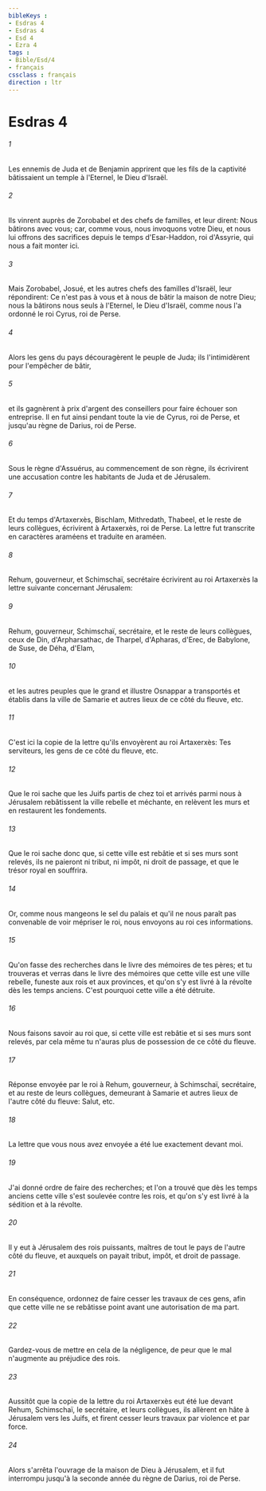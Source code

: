 ```yaml
---
bibleKeys : 
- Esdras 4
- Esdras 4
- Esd 4
- Ezra 4
tags : 
- Bible/Esd/4
- français
cssclass : français
direction : ltr
---
```


# Esdras 4

###### 1
Les ennemis de Juda et de Benjamin apprirent que les fils de la captivité bâtissaient un temple à l'Eternel, le Dieu d'Israël.
###### 2
Ils vinrent auprès de Zorobabel et des chefs de familles, et leur dirent: Nous bâtirons avec vous; car, comme vous, nous invoquons votre Dieu, et nous lui offrons des sacrifices depuis le temps d'Esar-Haddon, roi d'Assyrie, qui nous a fait monter ici.
###### 3
Mais Zorobabel, Josué, et les autres chefs des familles d'Israël, leur répondirent: Ce n'est pas à vous et à nous de bâtir la maison de notre Dieu; nous la bâtirons nous seuls à l'Eternel, le Dieu d'Israël, comme nous l'a ordonné le roi Cyrus, roi de Perse.
###### 4
Alors les gens du pays découragèrent le peuple de Juda; ils l'intimidèrent pour l'empêcher de bâtir,
###### 5
et ils gagnèrent à prix d'argent des conseillers pour faire échouer son entreprise. Il en fut ainsi pendant toute la vie de Cyrus, roi de Perse, et jusqu'au règne de Darius, roi de Perse.
###### 6
Sous le règne d'Assuérus, au commencement de son règne, ils écrivirent une accusation contre les habitants de Juda et de Jérusalem.
###### 7
Et du temps d'Artaxerxès, Bischlam, Mithredath, Thabeel, et le reste de leurs collègues, écrivirent à Artaxerxès, roi de Perse. La lettre fut transcrite en caractères araméens et traduite en araméen.
###### 8
Rehum, gouverneur, et Schimschaï, secrétaire écrivirent au roi Artaxerxès la lettre suivante concernant Jérusalem:
###### 9
Rehum, gouverneur, Schimschaï, secrétaire, et le reste de leurs collègues, ceux de Din, d'Arpharsathac, de Tharpel, d'Apharas, d'Erec, de Babylone, de Suse, de Déha, d'Elam,
###### 10
et les autres peuples que le grand et illustre Osnappar a transportés et établis dans la ville de Samarie et autres lieux de ce côté du fleuve, etc.
###### 11
C'est ici la copie de la lettre qu'ils envoyèrent au roi Artaxerxès: Tes serviteurs, les gens de ce côté du fleuve, etc.
###### 12
Que le roi sache que les Juifs partis de chez toi et arrivés parmi nous à Jérusalem rebâtissent la ville rebelle et méchante, en relèvent les murs et en restaurent les fondements.
###### 13
Que le roi sache donc que, si cette ville est rebâtie et si ses murs sont relevés, ils ne paieront ni tribut, ni impôt, ni droit de passage, et que le trésor royal en souffrira.
###### 14
Or, comme nous mangeons le sel du palais et qu'il ne nous paraît pas convenable de voir mépriser le roi, nous envoyons au roi ces informations.
###### 15
Qu'on fasse des recherches dans le livre des mémoires de tes pères; et tu trouveras et verras dans le livre des mémoires que cette ville est une ville rebelle, funeste aux rois et aux provinces, et qu'on s'y est livré à la révolte dès les temps anciens. C'est pourquoi cette ville a été détruite.
###### 16
Nous faisons savoir au roi que, si cette ville est rebâtie et si ses murs sont relevés, par cela même tu n'auras plus de possession de ce côté du fleuve.
###### 17
Réponse envoyée par le roi à Rehum, gouverneur, à Schimschaï, secrétaire, et au reste de leurs collègues, demeurant à Samarie et autres lieux de l'autre côté du fleuve: Salut, etc.
###### 18
La lettre que vous nous avez envoyée a été lue exactement devant moi.
###### 19
J'ai donné ordre de faire des recherches; et l'on a trouvé que dès les temps anciens cette ville s'est soulevée contre les rois, et qu'on s'y est livré à la sédition et à la révolte.
###### 20
Il y eut à Jérusalem des rois puissants, maîtres de tout le pays de l'autre côté du fleuve, et auxquels on payait tribut, impôt, et droit de passage.
###### 21
En conséquence, ordonnez de faire cesser les travaux de ces gens, afin que cette ville ne se rebâtisse point avant une autorisation de ma part.
###### 22
Gardez-vous de mettre en cela de la négligence, de peur que le mal n'augmente au préjudice des rois.
###### 23
Aussitôt que la copie de la lettre du roi Artaxerxès eut été lue devant Rehum, Schimschaï, le secrétaire, et leurs collègues, ils allèrent en hâte à Jérusalem vers les Juifs, et firent cesser leurs travaux par violence et par force.
###### 24
Alors s'arrêta l'ouvrage de la maison de Dieu à Jérusalem, et il fut interrompu jusqu'à la seconde année du règne de Darius, roi de Perse.
